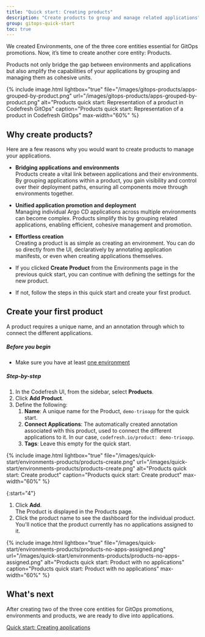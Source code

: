 ```yaml
---
title: "Quick start: Creating products"
description: "Create products to group and manage related applications"
group: gitops-quick-start
toc: true
---
```



We created Environments, one of the three core entities essential for GitOps promotions. Now, it’s time to create another core entity: Products. 

Products not only bridge the gap between environments and applications but also amplify the capabilities of your applications by grouping and managing them as cohesive units.

{% include 
	image.html 
	lightbox="true" 
	file="/images/gitops-products/apps-grouped-by-product.png" 
	url="/images/gitops-products/apps-grouped-by-product.png" 
	alt="Products quick start: Representation of a product in Codefresh GitOps" 
	caption="Products quick start: Representation of a product in Codefresh GitOps"
  max-width="60%" 
%} 

## Why create products?

Here are a few reasons why you would want to create products to manage your applications.



* **Bridging applications and environments**  
  Products create a vital link between applications and their environments. By grouping applications within a product, you gain visibility and control over their deployment paths, ensuring all components move through environments together.


* **Unified application promotion and deployment**  
  Managing individual Argo CD applications across multiple environments can become complex. Products simplify this by grouping related applications, enabling efficient, cohesive management and promotion.


* **Effortless creation**  
  Creating a product is as simple as creating an environment. You can do so directly from the UI, declaratively by annotating application manifests, or even when creating applications themselves.

* If you clicked **Create Product** from the Environments page in the previous quick start, you can continue with defining the settings for the new product. 
* If not, follow the steps in this quick start and create your first product. 

## Create your first product
A product requires a unique name, and an annotation through which to connect the different applications.

##### Before you begin
* Make sure you have at least [one environment]({{site.baseurl}}/docs/gitops-quick-start/quick-start-gitops-environments/)  


##### Step-by-step

1. In the Codefresh UI, from the sidebar, select **Products**.
1. Click **Add Product**.
1. Define the following:
    1. **Name**: A unique name for the Product, `demo-trioapp` for the quick start.
    1. **Connect Applications**: The automatically created annotation associated with this product, used to connect the different applications to it. In our case, `codefresh.io/product: demo-trioapp`. 
    1. **Tags**: Leave this empty for the quick start.


{% include 
	image.html 
	lightbox="true" 
	file="/images/quick-start/environments-products/products-create.png" 
	url="/images/quick-start/environments-products/products-create.png" 
	alt="Products quick start: Create product" 
	caption="Products quick start: Create product"
  max-width="60%" 
%}

{:start="4"}
1. Click **Add**.  
   The Product is displayed in the Products page. 
1. Click the product name to see the dashboard for the individual product.  
   You'll notice that the product currently has no applications assigned to it.

{% include 
	image.html 
	lightbox="true" 
	file="/images/quick-start/environments-products/products-no-apps-assigned.png" 
	url="/images/quick-start/environments-products/products-no-apps-assigned.png" 
	alt="Products quick start: Product with no applications" 
	caption="Products quick start: Product with no applications"
  max-width="60%" 
%}



## What's next
After creating two of the three core entities for GitOps promotions, environments and products, we are ready to dive into applications.

[Quick start: Creating applications]({{site.baseurl}}/docs/gitops-quick-start/create-app-ui/)


